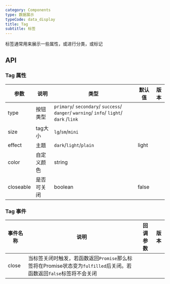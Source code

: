 ```yaml
---
category: Components
type: 数据展示
typeCode: data_display
title: Tag
subtitle: 标签
---
```


标签通常用来展示一些属性，或进行分类，或标记

## API

### Tag 属性

| 参数             | 说明             | 类型                                                                                      | 默认值   | 版本  |
|----------------|----------------|-----------------------------------------------------------------------------------------|-------|-----|
| type           | 按钮类型           | `primary`/ `secondary`/ `success`/ `danger`/ `warning`/ `info`/ `light`/ `dark` /`link` |        |  |
| size           | tag大小          | `lg`/`sm`/`mini`                                                                        |      |  |
| effect         | 主题             | `dark`/`light`/`plain`                                                                  |  light   |
| color         | 自定义颜色             | string                                                                                  |     |
| closeable        | 是否可关闭 | boolean                                                                                 | false |     |

### Tag 事件

| 事件名称          | 说明                                                                         | 回调参数 | 版本  |
|---------------|----------------------------------------------------------------------------|------|-----|
| close         | 当标签关闭时触发，若函数返回`Promise`那么标签将在Promise状态变为`fulfilled`后关闭。若函数返回`false`标签将不会关闭 |      |     |
